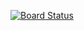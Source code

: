 [![Board Status](https://biprasad10.visualstudio.com/1228762b-879c-479b-92b9-47f4d1bd2c9f/f8a3266d-b97e-439d-a332-c8a682134ddd/_apis/work/boardbadge/e44b75c8-4af3-4ab5-8f79-f6082715f434)](https://biprasad10.visualstudio.com/1228762b-879c-479b-92b9-47f4d1bd2c9f/_boards/board/t/f8a3266d-b97e-439d-a332-c8a682134ddd/Microsoft.RequirementCategory)